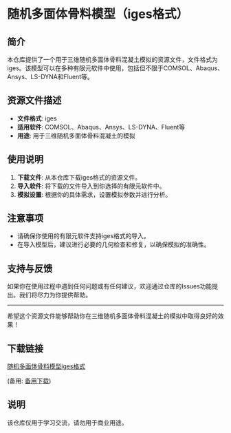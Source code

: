 # 随机多面体骨料模型（iges格式）

## 简介
本仓库提供了一个用于三维随机多面体骨料混凝土模拟的资源文件，文件格式为iges。该模型可以在多种有限元软件中使用，包括但不限于COMSOL、Abaqus、Ansys、LS-DYNA和Fluent等。

## 资源文件描述
- **文件格式**: iges
- **适用软件**: COMSOL、Abaqus、Ansys、LS-DYNA、Fluent等
- **用途**: 用于三维随机多面体骨料混凝土的模拟

## 使用说明
1. **下载文件**: 从本仓库下载iges格式的资源文件。
2. **导入软件**: 将下载的文件导入到你选择的有限元软件中。
3. **模拟设置**: 根据你的具体需求，设置模拟参数并进行分析。

## 注意事项
- 请确保你使用的有限元软件支持iges格式的导入。
- 在导入模型后，建议进行必要的几何检查和修复，以确保模拟的准确性。

## 支持与反馈
如果你在使用过程中遇到任何问题或有任何建议，欢迎通过仓库的Issues功能提出。我们将尽力为你提供帮助。

---

希望这个资源文件能够帮助你在三维随机多面体骨料混凝土的模拟中取得良好的效果！

## 下载链接
[随机多面体骨料模型iges格式](https://pan.quark.cn/s/47214fa6f76b) 

(备用: [备用下载](https://pan.baidu.com/s/1tZw9XAluDGP8JSLYZ_C23Q?pwd=1234))

## 说明

该仓库仅用于学习交流，请勿用于商业用途。

